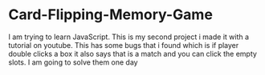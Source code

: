 # Card-Flipping-Memory-Game
I am trying to learn JavaScript. This is my second project i made it with a tutorial on youtube. This has some bugs that i found which is if player double clicks a box it also says that is a match and you can click the empty slots. I am going to solve them one day
